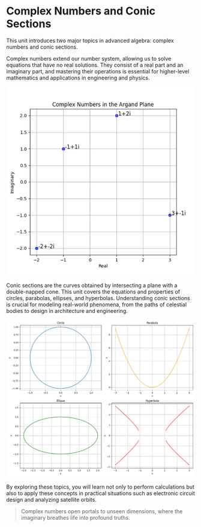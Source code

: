 # Complex Numbers and Conic Sections

This unit introduces two major topics in advanced algebra: complex numbers and conic sections.

Complex numbers extend our number system, allowing us to solve equations that have no real solutions. They consist of a real part and an imaginary part, and mastering their operations is essential for higher-level mathematics and applications in engineering and physics.


![Plot of selected complex numbers on the Argand plane, illustrating real and imaginary components.](images/plot_1_08-00-unit-intro-complex-numbers-and-conic-sections.md.png)



Conic sections are the curves obtained by intersecting a plane with a double-napped cone. This unit covers the equations and properties of circles, parabolas, ellipses, and hyperbolas. Understanding conic sections is crucial for modeling real-world phenomena, from the paths of celestial bodies to design in architecture and engineering.


![A 2x2 subplot displaying various conic sections: circle, parabola, ellipse, and hyperbola.](images/plot_2_08-00-unit-intro-complex-numbers-and-conic-sections.md.png)



By exploring these topics, you will learn not only to perform calculations but also to apply these concepts in practical situations such as electronic circuit design and analyzing satellite orbits.

> Complex numbers open portals to unseen dimensions, where the imaginary breathes life into profound truths.
